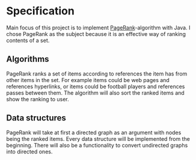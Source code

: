 
# Specification

Main focus of this project is to implement [PageRank](http://en.wikipedia.org/wiki/PageRank)-algorithm with Java.
I chose PageRank as the subject because it is an effective way of ranking contents of a set. 

## Algorithms
PageRank ranks a set of items according to references the item has from other items in the set. For example items could be web pages and
references hyperlinks, or items could be football players and references passes between them.
The algorithm will also sort the ranked items and show the ranking to user.

## Data structures
PageRank will take at first a directed graph as an argument with nodes being the ranked items. Every data structure will be
implemented from the beginning. There will also be a functionality to convert undirected graphs into directed ones.

